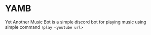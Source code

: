 # YAMB

Yet Another Music Bot is a simple discord bot for playing music using simple command `!play <youtube url>`